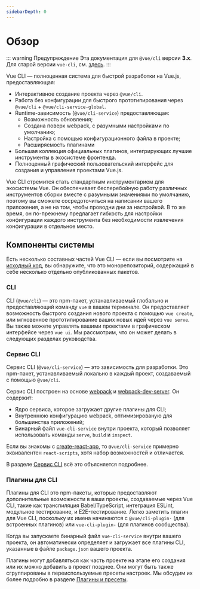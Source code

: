 ```yaml
---
sidebarDepth: 0
---
```


# Обзор

<Bit/>

::: warning Предупреждение
Эта документация для `@vue/cli` версии **3.x**. Для старой версии `vue-cli`, см. [здесь](https://github.com/vuejs/vue-cli/tree/v2#vue-cli--).
:::

Vue CLI — полноценная система для быстрой разработки на Vue.js, предоставляющая:

- Интерактивное создание проекта через `@vue/cli`.
- Работа без конфигурации для быстрого прототипирования через `@vue/cli` + `@vue/cli-service-global`.
- Runtime-зависимость (`@vue/cli-service`) предоставляющая:
  - Возможность обновления;
  - Создана поверх webpack, с разумными настройками по умолчанию;
  - Настройка с помощью конфигурационного файла в проекте;
  - Расширяемость плагинами
- Большая коллекция официальных плагинов, интегрирующих лучшие инструменты в экосистеме фронтенда.
- Полноценный графический пользовательский интерфейс для создания и управления проектами Vue.js.

Vue CLI стремится стать стандартным инструментарием для экосистемы Vue. Он обеспечивает бесперебойную работу различных инструментов сборки вместе с разумными значениями по умолчанию, поэтому вы сможете сосредоточиться на написании вашего приложения, а не на том, чтобы проводни дни за настройкой. В то же время, он по-прежнему предлагает гибкость для настройки конфигурации каждого инструмента без необходимости извлечения конфигурации в отдельное место.

## Компоненты системы

Есть несколько составных частей Vue CLI — если вы посмотрите на [исходный код](https://github.com/vuejs/vue-cli/tree/dev/packages/%40vue), вы обнаружите, что это монорепозиторий, содержащий в себе несколько отдельно опубликованных пакетов.

### CLI

CLI (`@vue/cli`) — это npm-пакет, устанавливаемый глобально и предоставляющий команду `vue` в вашем терминале. Он предоставляет возможность быстрого создания нового проекта с помощью `vue create`, или мгновенное прототипирование ваших новых идей через `vue serve`. Вы также можете управлять вашими проектами в графическом интерфейсе через `vue ui`. Мы рассмотрим, что он может делать в следующих разделах руководства.

### Сервис CLI

Сервис CLI (`@vue/cli-service`) — это зависимость для разработки. Это npm-пакет, устанавливаемый локально в каждый проект, создаваемый с помощью `@vue/cli`.

Сервис CLI построен на основе [webpack](http://webpack.js.org/) и [webpack-dev-server](https://github.com/webpack/webpack-dev-server). Он содержит:

- Ядро сервиса, которое загружает другие плагины для CLI;
- Внутреннюю конфигурацию webpack, оптимизированую для большинства приложений;
- Бинарный файл `vue-cli-service` внутри проекта, который позволяет использовать команды `serve`, `build` и `inspect`.

Если вы знакомы с [create-react-app](https://github.com/facebookincubator/create-react-app), то `@vue/cli-service` примерно эквивалентен `react-scripts`, хотя набор возможностей и отличается.

В разделе [Сервис CLI](./cli-service.md) всё это объясняется подробнее.

### Плагины для CLI

Плагины для CLI это npm-пакеты, которые предоставляют дополнительные возможности в ваши проекты, создаваемые через Vue CLI, такие как транспиляция Babel/TypeScript, интеграция ESLint, модульное тестирование, и E2E-тестирование. Легко заметить плагин для Vue CLI, поскольку их имена начинаются с `@vue/cli-plugin-` (для встроенных плагинов) или `vue-cli-plugin-` (для плагинов сообщества).

Когда вы запускаете бинарный файл `vue-cli-service` внутри вашего проекта, он автоматически определяет и загружает все плагины CLI, указанные в файле `package.json` вашего проекта.

Плагины могут добавляться как часть проекте на этапе его создания или их можно добавить в проект позднее. Они могут быть также сгруппированы в переиспользуемые пресеты настроек. Мы обсудим их более подробно в разделе [Плагины и пресеты](./plugins-and-presets.md).

